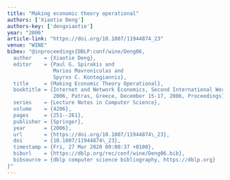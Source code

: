 ```yaml
---
title: "Making economic theory operational"
authors: ['Xiaotie Deng']
authors-key: ['dengxiaotie']
year: "2006"
article-link: "https://doi.org/10.1007/11944874_23"
venue: "WINE"
bibex: "@inproceedings{DBLP:conf/wine/Deng06,
  author    = {Xiaotie Deng},
  editor    = {Paul G. Spirakis and
               Marios Mavronicolas and
               Spyros C. Kontogiannis},
  title     = {Making Economic Theory Operational},
  booktitle = {Internet and Network Economics, Second International Workshop, {WINE}
               2006, Patras, Greece, December 15-17, 2006, Proceedings},
  series    = {Lecture Notes in Computer Science},
  volume    = {4286},
  pages     = {251--261},
  publisher = {Springer},
  year      = {2006},
  url       = {https://doi.org/10.1007/11944874\_23},
  doi       = {10.1007/11944874\_23},
  timestamp = {Fri, 27 Mar 2020 09:00:37 +0100},
  biburl    = {https://dblp.org/rec/conf/wine/Deng06.bib},
  bibsource = {dblp computer science bibliography, https://dblp.org}
}"
---
```

